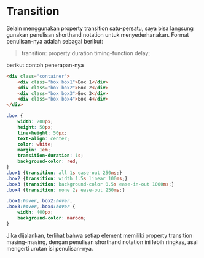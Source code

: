 # Transition

Selain menggunakan property transition satu-persatu, saya bisa langsung gunakan penulisan shorthand notation untuk menyederhanakan. Format penulisan-nya adalah sebagai berikut:

> transition: property duration timing-function delay;

berikut contoh penerapan-nya

```html
<div class="container">
    <div class="box box1">Box 1</div>
    <div class="box box2">Box 2</div>
    <div class="box box3">Box 3</div>
    <div class="box box4">Box 4</div>
</div>
```

```css
.box {
    width: 200px;
    height: 50px;
    line-height: 50px;
    text-align: center;
    color: white;
    margin: 1em;
    transition-duration: 1s;
    background-color: red;
}
.box1 {transition: all 1s ease-out 250ms;}
.box2 {transition: width 1.5s linear 100ms;}
.box3 {transition: background-color 0.5s ease-in-out 1000ms;}
.box4 {transition: none 2s ease-out 250ms;}

.box1:hover,.box2:hover,
.box3:hover,.box4:hover {
    width: 400px;
    background-color: maroon;
}
```

Jika dijalankan, terlihat bahwa setiap element memiliki property transition masing-masing, dengan penulisan shorthand notation ini lebih ringkas, asal mengerti urutan isi penulisan-nya.